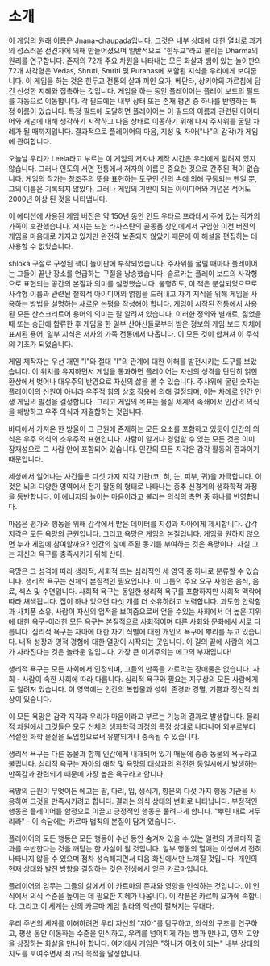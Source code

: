# 소개

이 게임의 원래 이름은 Jnana-chaupada입니다. 그것은 내부 상태에 대한 열쇠로 과거의 성스러운 선견자에 의해 만들어졌으며 일반적으로 "힌두교"라고 불리는 Dharma의 원리를 연구합니다. 존재의 72개 주요 차원을 나타내는 모든 화살과 뱀이 있는 놀이판의 72개 사각형은 Vedas, Shruti, Smriti 및 Puranas에 포함된 지식을 우리에게 보여줍니다. 이 게임을 하는 것은 힌두교 전통의 살과 피인 요가, 베단타, 상키야의 가르침에 담긴 신성한 지혜와 접촉하는 것입니다. 게임을 하는 동안 플레이어는 플레이 보드의 필드를 자동으로 이동합니다. 각 필드에는 내부 상태 또는 존재 평면 중 하나를 반영하는 특정 이름이 있습니다. 특정 필드에 도달하면 플레이어는 이 필드의 이름과 관련된 아이디어와 개념에 대해 생각하기 시작하고 다음 상태로 이동하기 위해 다시 주사위를 굴릴 차례가 될 때까지입니다. 결과적으로 플레이어의 마음, 지성 및 자아("나"의 감각)가 게임에 관여합니다.

오늘날 우리가 Leela라고 부르는 이 게임의 저자나 제작 시간은 우리에게 알려져 있지 않습니다. 그러나 인도의 서면 전통에서 저자의 이름은 중요한 것으로 간주된 적이 없습니다. 게임의 작가는 창조주의 뜻을 표현하는 도구인 신의 손에 의해 구동되는 펜일 뿐, 그의 이름은 기록되지 않았다. 그러나 게임의 기반이 되는 아이디어와 개념은 적어도 2000년 이상 된 것을 나타냅니다.

이 에디션에 사용된 게임 버전은 약 150년 동안 인도 우타르 프라데시 주에 있는 작가의 가족이 보관했습니다. 저자는 또한 라자스탄의 골동품 상인에게서 구입한 이전 버전의 게임을 마음대로 가지고 있지만 완전히 보존되지 않았기 때문에 이 해설을 편집하는 데 사용할 수 없었습니다.

shloka 구절로 구성된 책이 놀이판에 부착되었습니다. 주사위를 굴릴 때마다 플레이어는 그들이 끝난 장소를 언급하는 구절을 낭송했습니다. 슬로카는 플레이 보드의 사각형으로 표현되는 공간의 본질과 의미를 설명했습니다. 불행히도, 이 책은 분실되었으므로 사각형 이름과 관련된 철학적 아이디어의 얽힘을 드러내고 자기 지식을 위해 게임을 사용하는 방법을 설명하는 새로운 논평을 작성해야 합니다. 게임이 시작된 전통에서 사용된 모든 산스크리트어 용어의 의미는 잘 알려져 있습니다. 이러한 정의와 별개로, 젊었을 때 또는 승단에 합류한 후 게임을 한 일부 산야신들로부터 받은 정보와 게임 보드 자체에 표시된 용어, 일부 지식은 저자의 가족 전통에서 나옵니다. 이 모든 것이 합쳐져 이 주석의 기초가 되었습니다.

게임 제작자는 우선 개인 "I"와 절대 "I"의 관계에 대한 이해를 발전시키는 도구를 보았습니다. 이 위치를 유지하면서 게임을 통과하면 플레이어는 자신의 성격을 단단히 얽힌 환상에서 벗어나 대우주의 반영으로 자신의 삶을 볼 수 있습니다. 주사위에 굴린 숫자는 플레이어의 신원이 아니라 우주적 힘의 상호 작용에 의해 결정되며, 이는 차례로 인간 인생 게임의 발전을 결정합니다. 그리고 게임의 목표는 물질 세계의 족쇄에서 인간의 의식을 해방하고 우주 의식과 재결합하는 것입니다.

바다에서 가져온 한 방울이 그 근원에 존재하는 모든 요소를 포함하고 있듯이 인간의 의식은 우주 의식의 소우주적 표현입니다. 사람이 알거나 경험할 수 있는 모든 것은 이미 잠재성으로 그 사람 안에 포함되어 있습니다. 인간의 모든 지각은 감각 활동의 결과이기 때문입니다.

세상에서 일어나는 사건들은 다섯 가지 지각 기관(코, 혀, 눈, 피부, 귀)을 자극합니다. 이것은 뇌의 다양한 영역에서 전기 활동의 형태로 나타나는 중추 신경계의 생화학적 과정을 동반합니다. 이 에너지의 놀이는 마음이라고 불리는 의식의 측면 중 하나를 반영합니다.

마음은 평가와 행동을 위해 감각에서 받은 데이터를 지성과 자아에게 제시합니다. 감각 지각은 모든 욕망의 근원입니다. 그리고 욕망은 게임의 본질입니다. 게임을 원하지 않으면 누가 게임에 참여할까요? 인간의 삶에 주된 동기를 부여하는 것은 욕망이다. 사실 그는 자신의 욕구를 충족시키기 위해 산다.

욕망은 그 성격에 따라 생리적, 사회적 또는 심리적인 세 영역 중 하나로 분류할 수 있습니다. 생리적 욕구는 신체의 본질적인 필요입니다. 이 그룹의 주요 요구 사항은 음식, 음료, 섹스 및 수면입니다. 사회적 욕구는 동일한 생리적 욕구를 포함하지만 사회적 맥락에 따라 채색됩니다. 집이 하나 있으면 다섯 개를 더 소유하려고 노력합니다. 과도한 안락함과 사치품 소유, 사람이 자신의 업적을 보여줌으로써 얻을 수있는 사회에서 더 높은 지위에 대한 욕구-이러한 모든 욕구는 본질적으로 사회적이며 다른 사회와 문화에서 서로 다릅니다. 심리적 욕구는 자아에 대한 자기 식별에 대한 개인의 욕구에 뿌리를 두고 있습니다. 내적 성장과 영적 경험에 대한 열망이 시작되는 곳입니다. 이 길의 끝에 사람의 에고가 사라진다는 것은 놀라운 일입니다. 가장 큰 이기주의는 에고의 부재입니다!

생리적 욕구는 모든 사회에서 인정되며, 그들의 만족을 가로막는 장애물은 없습니다. 사회 - 사람이 속한 사회에 따라 다릅니다. 심리적 욕구와 필요는 지구상의 모든 사람에게도 알려져 있습니다. 이 영역에는 인간의 복합물과 성취, 존경과 경멸, 기쁨과 정신적 외상이 있습니다.

이 모든 욕망은 감각 지각과 우리가 마음이라고 부르는 기능의 결과로 발생합니다. 물리적 차원에서 그것들은 모두 신체의 생화학적 과정의 특정 상태로 나타나며 외부로부터 적절한 화학 물질을 도입함으로써 유발되거나 충족될 수 있습니다.

생리적 욕구는 다른 동물과 함께 인간에게 내재되어 있기 때문에 종종 동물의 욕구라고 불립니다. 심리적 욕구는 자아의 애착 및 욕망의 대상과의 완전한 동일시에서 발생하는 만족감과 관련되기 때문에 가장 높은 욕구라고 합니다.

욕망의 근원이 무엇이든 에고는 팔, 다리, 입, 생식기, 항문의 다섯 가지 행동 기관을 사용하여 그것을 만족시키려고 합니다. 결과는 의식 상태의 변화로 나타납니다. 부정적인 행동은 플레이어를 함정으로 이끌고 긍정적인 행동은 풀려나게 합니다. "뿌린 대로 거두리라" - 이 속담에는 카르마 법칙의 본질이 담겨 있습니다.

플레이어의 모든 행동은 모든 행동이 수년 동안 숨겨져 있을 수 있는 일련의 카르마적 결과를 수반한다는 것을 깨닫는 한 사실이 될 것입니다. 일부 행동의 열매는 이생에서 전혀 나타나지 않을 수 있으며 점차 성숙해지면서 다음 화신에서만 느껴질 것입니다. 개인의 현재 상태와 발전 방향을 결정하는 것은 전생에서 얻은 카르마입니다.

플레이어의 임무는 그들의 삶에서 이 카르마의 존재와 영향을 인식하는 것입니다. 이 인식에서 의식 수준을 높이는 데 필요한 지혜가 나옵니다. 이 작품은 카르마 요가에 속합니다. 그리고 이 세계는 신의 카르마 게임 릴라의 액션이 펼쳐지는 무대다.

우리 주변의 세계를 이해하려면 우리 자신의 "자아"를 탐구하고, 의식의 구조를 연구하고, 평생 동안 이동하는 수준을 인식하고, 우리를 넘어지게 하는 뱀과 만나고, 영적 고양을 상징하는 화살을 만나야 합니다. 여기에서 게임은 "하나가 여럿이 되는" 내부 상태의 지도를 보여주면서 최고의 목적을 달성합니다.

